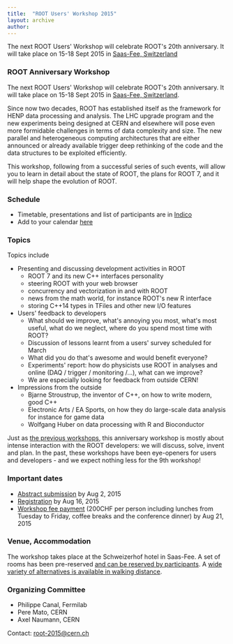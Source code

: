 ```yaml
---
title:  "ROOT Users' Workshop 2015"
layout: archive
author:
---
```


The next ROOT Users' Workshop will celebrate ROOT's 20th anniversary. It will take place
on 15-18 Sept 2015 in
<a href="http://www.saas-fee.ch/en/aktivitaeten-sommer" target="_blank">Saas-Fee,
Switzerland</a>

<h3>ROOT Anniversary Workshop</h3>

<p>The next ROOT Users' Workshop will celebrate ROOT's 20th anniversary. It will take
place on 15-18 Sept 2015 in
<a href="http://www.saas-fee.ch/en/aktivitaeten-sommer" target="_blank">Saas-Fee, Switzerland</a>.</p>

<p style="margin-top: 1em; margin-bottom: 1em; color: rgb(0, 0, 0); font-family: Arial,
Verdana, sans-serif; line-height: 17.055999755859375px;">


<p>Since now two decades, ROOT has established itself as the framework for HENP data processing and analysis. The LHC upgrade program and the new experiments being designed at CERN and elsewhere will pose even more formidable challenges in terms of data complexity and size. The new parallel and heterogeneous computing architectures that are either announced or already available trigger deep rethinking of the code and the data structures to be exploited efficiently.</p>

<p>This workshop, following from a successful series of such events, will allow you to learn in detail about the state of ROOT, the plans for ROOT 7, and it will help shape the evolution of ROOT.</p>

<h3>Schedule</h3>

<ul>
   <li>Timetable, presentations and list of participants are in <a href="http://indico.cern.ch/e/root20" target="_blank">Indico</a></li>
   <li>Add to your calendar <a href="https://indico.cern.ch/export/event/349459.ics" target="_blank">here</a></li>
</ul>

<h3>Topics</h3>

<p>Topics include</p>

<ul>
   <li>Presenting and discussing development activities in ROOT
   <ul>
      <li>ROOT 7 and its new C++ interfaces personality</li>
      <li>steering ROOT with your web browser</li>
      <li>concurrency and vectorization in and with ROOT</li>
      <li>news from the math world, for instance ROOT's new R interface</li>
      <li>storing C++14 types in TFiles and other new I/O features</li>
   </ul>
   </li>
   <li>Users' feedback to developers
   <ul>
      <li>What should we improve, what's annoying you most, what's most useful, what do we neglect, where do you spend most time with ROOT?</li>
      <li>Discussion of lessons learnt from a users' survey scheduled for March</li>
      <li>What did you do that's awesome and would benefit everyone?</li>
      <li>Experiments' report: how do physicists use ROOT in analyses and online (DAQ / trigger / monitoring /...), what can we improve?</li>
      <li>We are especially looking for feedback from outside CERN!</li>
   </ul>
   </li>
   <li>Impressions from the outside
   <ul>
      <li>Bjarne Stroustrup, the inventor of C++, on how to write modern, good C++</li>
      <li>Electronic Arts / EA Sports, on how they do large-scale data analysis for instance for game data</li>
      <li>Wolfgang Huber on data processing with R and Bioconductor</li>
   </ul>
   </li>
</ul>

<p> </p>

<p>Just as <a href="{{ 'news/workshops' | relative_url }}">the previous workshops</a>, this anniversary workshop is mostly
about intense interaction with the ROOT developers: we will discuss, solve, invent and plan.
In the past, these workshops have been eye-openers for users and developers - and we expect
nothing less for the 9th workshop! </p>

<h3>Important dates</h3>

<p> </p>

<ul>
   <li><a href="https://indico.cern.ch/event/349459/call-for-abstracts/submit" target="_blank">Abstract submission</a> by Aug 2, 2015</li>
   <li><a href="https://indico.cern.ch/event/349459/registration/" target="_blank">Registration</a> by Aug 16, 2015</li>
   <li><a href="https://indico.cern.ch/event/349459/registration/#payment" target="_blank">Workshop fee payment</a> (200CHF per person including lunches from Tuesday to Friday, coffee breaks and the conference dinner) by Aug 21, 2015</li>
</ul>

<p> </p>

<h3>Venue, Accommodation</h3>

<p>The workshop takes place at the Schweizerhof hotel in Saas-Fee. A set of rooms has been pre-reserved <a href="https://indico.cern.ch/event/349459/page/0" target="_blank">and can be reserved by participants</a>. A <a href="http://www.saas-fee.ch/en/suchen-buchen/hotels/" target="_blank">wide variety of alternatives is available in walking distance</a>.</p>

<h3>Organizing Committee</h3>

<ul>
   <li>Philippe Canal, Fermilab</li>
   <li>Pere Mato, CERN</li>
   <li>Axel Naumann, CERN</li>
</ul>

<p>Contact: <a href="mailto:root-2015@cern.ch">root-2015@cern.ch</a></p>
